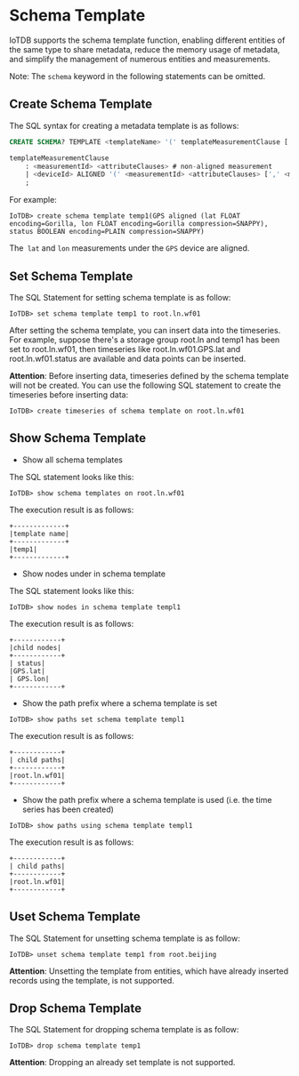 <!--

    Licensed to the Apache Software Foundation (ASF) under one
    or more contributor license agreements.  See the NOTICE file
    distributed with this work for additional information
    regarding copyright ownership.  The ASF licenses this file
    to you under the Apache License, Version 2.0 (the
    "License"); you may not use this file except in compliance
    with the License.  You may obtain a copy of the License at
    
        http://www.apache.org/licenses/LICENSE-2.0
    
    Unless required by applicable law or agreed to in writing,
    software distributed under the License is distributed on an
    "AS IS" BASIS, WITHOUT WARRANTIES OR CONDITIONS OF ANY
    KIND, either express or implied.  See the License for the
    specific language governing permissions and limitations
    under the License.

-->

# Schema Template

IoTDB supports the schema template function, enabling different entities of the same type to share metadata, reduce the memory usage of metadata, and simplify the management of numerous entities and measurements.

Note: The `schema` keyword in the following statements can be omitted.

## Create Schema Template

The SQL syntax for creating a metadata template is as follows:

```sql
CREATE SCHEMA? TEMPLATE <templateName> '(' templateMeasurementClause [',' templateMeasurementClause]+ ')'

templateMeasurementClause
    : <measurementId> <attributeClauses> # non-aligned measurement
    | <deviceId> ALIGNED '(' <measurementId> <attributeClauses> [',' <measurementId> <attributeClauses>]+ ')' # a group of aligned measurements
    ;
```

For example:

```
IoTDB> create schema template temp1(GPS aligned (lat FLOAT encoding=Gorilla, lon FLOAT encoding=Gorilla compression=SNAPPY), status BOOLEAN encoding=PLAIN compression=SNAPPY)
```

The` lat` and `lon` measurements under the `GPS` device are aligned.

## Set Schema Template

The SQL Statement for setting schema template is as follow:

```
IoTDB> set schema template temp1 to root.ln.wf01
```

After setting the schema template, you can insert data into the timeseries. For example, suppose there's a storage group root.ln and temp1 has been set to root.ln.wf01, then timeseries like root.ln.wf01.GPS.lat and root.ln.wf01.status are available and data points can be inserted.

**Attention**: Before inserting data, timeseries defined by the schema template will not be created. You can use the following SQL statement to create the timeseries before inserting data:

```
IoTDB> create timeseries of schema template on root.ln.wf01
```

## Show Schema Template

- Show all schema templates

The SQL statement looks like this:

```shell
IoTDB> show schema templates on root.ln.wf01
````

The execution result is as follows:
```shell
+-------------+
|template name|
+-------------+
|temp1|
+-------------+
````

- Show nodes under in schema template

The SQL statement looks like this:

```shell
IoTDB> show nodes in schema template templ1
````

The execution result is as follows:
```shell
+------------+
|child nodes|
+------------+
| status|
|GPS.lat|
| GPS.lon|
+------------+
````

- Show the path prefix where a schema template is set

```shell
IoTDB> show paths set schema template templ1
````

The execution result is as follows:
```shell
+------------+
| child paths|
+------------+
|root.ln.wf01|
+------------+
````

- Show the path prefix where a schema template is used (i.e. the time series has been created)

```shell
IoTDB> show paths using schema template templ1
````

The execution result is as follows:
```shell
+------------+
| child paths|
+------------+
|root.ln.wf01|
+------------+
````

## Uset Schema Template

The SQL Statement for unsetting schema template is as follow:

```
IoTDB> unset schema template temp1 from root.beijing
```

**Attention**: Unsetting the template from entities, which have already inserted records using the template, is not supported.

## Drop Schema Template

The SQL Statement for dropping schema template is as follow:

```shell
IoTDB> drop schema template temp1
```

**Attention**: Dropping an already set template is not supported.